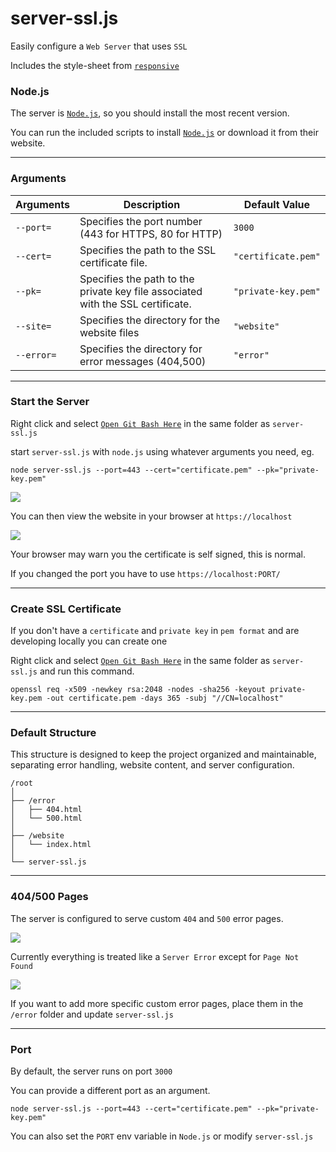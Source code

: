 # server-ssl.js

Easily configure a `Web Server` that uses `SSL`

Includes the style-sheet from [`responsive`](https://github.com/FirstTimeEZ/responsive)

### Node.js

The server is [`Node.js`](https://nodejs.org/en), so you should install the most recent version.

You can run the included scripts to install [`Node.js`](https://nodejs.org/en) or download it from their website.

--------

### Arguments

| Arguments       | Description                                      | Default Value         |
|--------------|--------------------------------------------------|-----------------------|
| `--port=`    | Specifies the port number (443 for HTTPS, 80 for HTTP) | `3000` |
| `--cert=`    | Specifies the path to the SSL certificate file. | `"certificate.pem"` |
| `--pk=`      | Specifies the path to the private key file associated with the SSL certificate. | `"private-key.pem"` |
| `--site=`    | Specifies the directory for the website files | `"website"` |
| `--error=`   | Specifies the directory for error messages (404,500) | `"error"` |

--------

### Start the Server

Right click and select [`Open Git Bash Here`](https://git-scm.com/downloads/win) in the same folder as `server-ssl.js`

start `server-ssl.js` with `node.js` using whatever arguments you need, eg.

```
node server-ssl.js --port=443 --cert="certificate.pem" --pk="private-key.pem"
```

![](https://i.imgur.com/ULvqsvt.png)

You can then view the website in your browser at `https://localhost`

![](https://i.imgur.com/4AeJ9Rs.png)

Your browser may warn you the certificate is self signed, this is normal.

If you changed the port you have to use `https://localhost:PORT/`

--------

### Create SSL Certificate

If you don't have a `certificate` and `private key` in `pem format` and are developing locally you can create one

Right click and select [`Open Git Bash Here`](https://git-scm.com/downloads/win) in the same folder as `server-ssl.js` and run this command.

```
openssl req -x509 -newkey rsa:2048 -nodes -sha256 -keyout private-key.pem -out certificate.pem -days 365 -subj "//CN=localhost"
```

--------

### Default Structure

This structure is designed to keep the project organized and maintainable, separating error handling, website content, and server configuration.

```
/root
│
├── /error
│   ├── 404.html
│   └── 500.html
│
├── /website
│   └── index.html
│
└── server-ssl.js
```

--------

### 404/500 Pages

The server is configured to serve custom `404` and `500` error pages. 

![](https://i.imgur.com/LvLnXMR.png)

Currently everything is treated like a `Server Error` except for `Page Not Found`

![](https://i.imgur.com/HJoNquS.png)

If you want to add more specific custom error pages, place them in the `/error` folder and update `server-ssl.js`

--------

### Port

By default, the server runs on port `3000`

You can provide a different port as an argument.

```
node server-ssl.js --port=443 --cert="certificate.pem" --pk="private-key.pem"
```

You can also set the `PORT` env variable in `Node.js` or modify `server-ssl.js`